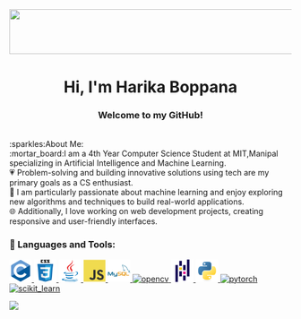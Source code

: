 <div id="header" align="center" display="flex" flex-direction="column" align-item="center">
  <img src="https://media.giphy.com/media/v1.Y2lkPTc5MGI3NjExYjg0cnd4aWpmb3Y5eGlvYXJhYmRwNG0xOG5yaXYwOTRrYmYzN3kzaCZlcD12MV9pbnRlcm5hbF9naWZfYnlfaWQmY3Q9Zw/QpVUMRUJGokfqXyfa1/giphy.gif" width="800" height='80'/>
</div>
<h1 align="center">Hi, I'm Harika Boppana</h1>
<h3 align="center">Welcome to my GitHub!</h3>
<div align="center">  
<img src="https://komarev.com/ghpvc/?username=Ha-ri-ka&style=flat-square&color=blue" alt=""/>
</div>
:sparkles:About Me:<br>
:mortar_board:I am a 4th Year Computer Science Student at MIT,Manipal specializing in Artificial Intelligence and Machine Learning.<br>
💗 Problem-solving and building innovative solutions using tech are my primary goals as a CS enthusiast.<br>
🤖 I am particularly passionate about machine learning and enjoy exploring new algorithms and techniques to build real-world applications.<br>
🌐 Additionally, I love working on web development projects, creating responsive and user-friendly interfaces.<br>

<h3 align="left">🧠 Languages and Tools:</h3>
<p align="left"> <a href="https://www.cprogramming.com/" target="_blank" rel="noreferrer"> <img src="https://raw.githubusercontent.com/devicons/devicon/master/icons/c/c-original.svg" alt="c" width="40" height="40"/> </a> <a href="https://www.w3schools.com/css/" target="_blank" rel="noreferrer"> <img src="https://raw.githubusercontent.com/devicons/devicon/master/icons/css3/css3-original-wordmark.svg" alt="css3" width="40" height="40"/> </a> <a href="https://www.java.com" target="_blank" rel="noreferrer"> <img src="https://raw.githubusercontent.com/devicons/devicon/master/icons/java/java-original.svg" alt="java" width="40" height="40"/> </a> <a href="https://developer.mozilla.org/en-US/docs/Web/JavaScript" target="_blank" rel="noreferrer"> <img src="https://raw.githubusercontent.com/devicons/devicon/master/icons/javascript/javascript-original.svg" alt="javascript" width="40" height="40"/> </a> <a href="https://www.mysql.com/" target="_blank" rel="noreferrer"> <img src="https://raw.githubusercontent.com/devicons/devicon/master/icons/mysql/mysql-original-wordmark.svg" alt="mysql" width="40" height="40"/> </a> <a href="https://opencv.org/" target="_blank" rel="noreferrer"> <img src="https://www.vectorlogo.zone/logos/opencv/opencv-icon.svg" alt="opencv" width="40" height="40"/> </a> <a href="https://pandas.pydata.org/" target="_blank" rel="noreferrer"> <img src="https://raw.githubusercontent.com/devicons/devicon/2ae2a900d2f041da66e950e4d48052658d850630/icons/pandas/pandas-original.svg" alt="pandas" width="40" height="40"/> </a> <a href="https://www.python.org" target="_blank" rel="noreferrer"> <img src="https://raw.githubusercontent.com/devicons/devicon/master/icons/python/python-original.svg" alt="python" width="40" height="40"/> </a> <a href="https://pytorch.org/" target="_blank" rel="noreferrer"> <img src="https://www.vectorlogo.zone/logos/pytorch/pytorch-icon.svg" alt="pytorch" width="40" height="40"/> </a> <a href="https://scikit-learn.org/" target="_blank" rel="noreferrer"> <img src="https://upload.wikimedia.org/wikipedia/commons/0/05/Scikit_learn_logo_small.svg" alt="scikit_learn" width="40" height="40"/> </a> </p>

<div align='center'>
<!--
<h3>🔆 My Stats</h3>
<p>&nbsp;<img align="center" src="https://github-readme-stats.vercel.app/api?username=ha-ri-ka&show_icons=true&locale=en" alt="ha-ri-ka" width='500'/></p>  
</div>

<div align='center'>  
<p><img align="center" src="https://github-readme-streak-stats.herokuapp.com/?user=ha-ri-ka&" alt="ha-ri-ka" width='500'/></p>
</div> -->

<div>
<p><img align="left" src="https://github-readme-stats.vercel.app/api/top-langs/?username=Ha-ri-ka&theme=dark&hide_border=false&include_all_commits=false&count_private=false&layout=compact"></p>  
</div>




